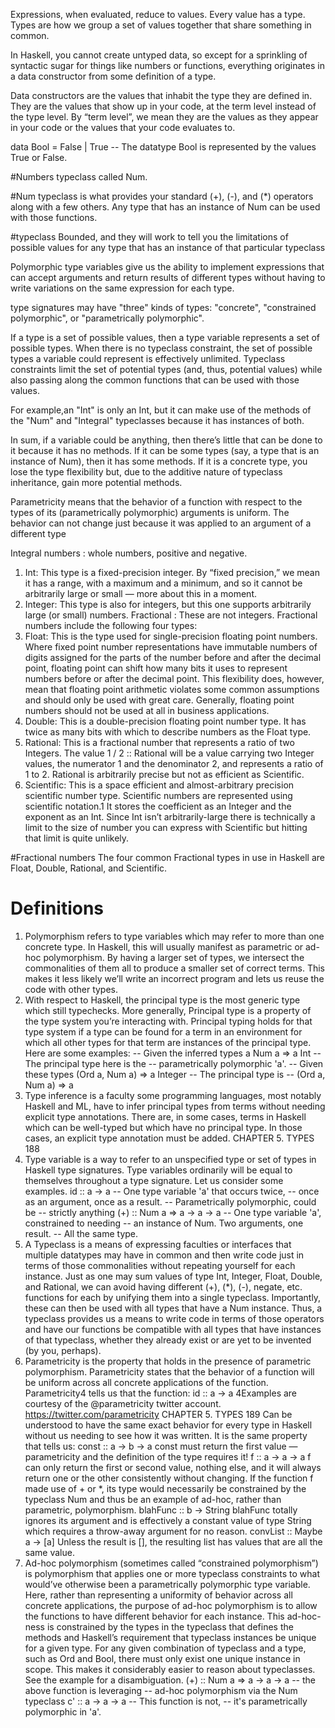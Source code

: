 Expressions, when evaluated, reduce to values. Every value has a type.
Types are how we group a set of values together that share something in
common.

In Haskell, you cannot
create untyped data, so except for a sprinkling of syntactic sugar for things
like numbers or functions, everything originates in a data constructor from
some definition of a type.

Data constructors are the values that inhabit the type they are defined in.
They are the values that show up in your code, at the term level instead of
the type level. By “term level”, we mean they are the values as they appear
in your code or the values that your code evaluates to.

data Bool = False | True
-- The datatype Bool is represented by the values True or False.

#Numbers typeclass called Num.

  #Num typeclass is what provides your standard (+), (-), and (*) operators
along with a few others. Any type that has an instance of Num can be used
with those functions.

  #typeclass Bounded, and they will work to tell
you the limitations of possible values for any type that has an instance of
that particular typeclass

Polymorphic type variables give us the ability to implement expressions
that can accept arguments and return results of different types without
having to write variations on the same expression for each type.

type signatures may have
"three" kinds of types: "concrete", "constrained polymorphic", or "parametrically
polymorphic".

If a type is a set of possible values, then a type variable represents a set of
possible types. When there is no typeclass constraint, the set of possible
types a variable could represent is effectively unlimited. Typeclass constraints
limit the set of potential types (and, thus, potential values) while
also passing along the common functions that can be used with those values.


For example,an "Int" is only an Int, but it can make use of the methods of the "Num" and
"Integral" typeclasses because it has instances of both.

In sum, if a variable could be anything, then there’s little that can be done
to it because it has no methods. If it can be some types (say, a type that
is an instance of Num), then it has some methods. If it is a concrete type,
you lose the type flexibility but, due to the additive nature of typeclass
inheritance, gain more potential methods.

Parametricity means that the behavior of a
function with respect to the types of its (parametrically polymorphic) arguments
is uniform. The behavior can not change just because it was applied
to an argument of a different type

Integral numbers : whole numbers, positive and negative.
1. Int: This type is a fixed-precision integer. By “fixed precision,” we
mean it has a range, with a maximum and a minimum, and so it
cannot be arbitrarily large or small — more about this in a moment.
2. Integer: This type is also for integers, but this one supports arbitrarily
large (or small) numbers.
Fractional : These are not integers. Fractional numbers include the
following four types:
1. Float: This is the type used for single-precision floating point numbers.
Where fixed point number representations have immutable numbers
of digits assigned for the parts of the number before and after
the decimal point, floating point can shift how many bits it uses to
represent numbers before or after the decimal point. This flexibility
does, however, mean that floating point arithmetic violates some
common assumptions and should only be used with great care. Generally,
floating point numbers should not be used at all in business
applications.
2. Double: This is a double-precision floating point number type. It has
twice as many bits with which to describe numbers as the Float type.
3. Rational: This is a fractional number that represents a ratio of two
Integers. The value 1 / 2 :: Rational will be a value carrying two
Integer values, the numerator 1 and the denominator 2, and represents
a ratio of 1 to 2. Rational is arbitrarily precise but not as efficient as
Scientific.
4. Scientific: This is a space efficient and almost-arbitrary precision
scientific number type. Scientific numbers are represented using
scientific notation.1 It stores the coefficient as an Integer and the exponent
as an Int. Since Int isn’t arbitrarily-large there is technically
a limit to the size of number you can express with Scientific but
hitting that limit is quite unlikely.


#Fractional numbers
The four common Fractional types in use in Haskell are Float, Double,
Rational, and Scientific.


Definitions
============

1. Polymorphism refers to type variables which may refer to more than
one concrete type. In Haskell, this will usually manifest as parametric
or ad-hoc polymorphism. By having a larger set of types, we intersect
the commonalities of them all to produce a smaller set of correct terms.
This makes it less likely we’ll write an incorrect program and lets us
reuse the code with other types.
2. With respect to Haskell, the principal type is the most generic type
which still typechecks. More generally, Principal type is a property of
the type system you’re interacting with. Principal typing holds for
that type system if a type can be found for a term in an environment
for which all other types for that term are instances of the principal
type. Here are some examples:
-- Given the inferred types
a
Num a => a
Int
-- The principal type here is the
-- parametrically polymorphic 'a'.
-- Given these types
(Ord a, Num a) => a
Integer
-- The principal type is
-- (Ord a, Num a) => a
3. Type inference is a faculty some programming languages, most notably
Haskell and ML, have to infer principal types from terms without
needing explicit type annotations. There are, in some cases, terms in
Haskell which can be well-typed but which have no principal type. In
those cases, an explicit type annotation must be added.
CHAPTER 5. TYPES 188
4. Type variable is a way to refer to an unspecified type or set of types
in Haskell type signatures. Type variables ordinarily will be equal
to themselves throughout a type signature. Let us consider some
examples.
id :: a -> a
-- One type variable 'a' that occurs twice,
-- once as an argument, once as a result.
-- Parametrically polymorphic, could be
-- strictly anything
(+) :: Num a => a -> a -> a
-- One type variable 'a', constrained to needing
-- an instance of Num. Two arguments, one result.
-- All the same type.
5. A Typeclass is a means of expressing faculties or interfaces that multiple
datatypes may have in common and then write code just in terms
of those commonalities without repeating yourself for each instance.
Just as one may sum values of type Int, Integer, Float, Double, and
Rational, we can avoid having different (+), (*), (-), negate, etc.
functions for each by unifying them into a single typeclass. Importantly,
these can then be used with all types that have a Num instance.
Thus, a typeclass provides us a means to write code in terms of those
operators and have our functions be compatible with all types that
have instances of that typeclass, whether they already exist or are yet
to be invented (by you, perhaps).
6. Parametricity is the property that holds in the presence of parametric
polymorphism. Parametricity states that the behavior of a function
will be uniform across all concrete applications of the function. Parametricity4
tells us that the function:
id :: a -> a
4Examples are courtesy of the @parametricity twitter account.
https://twitter.com/parametricity
CHAPTER 5. TYPES 189
Can be understood to have the same exact behavior for every type in
Haskell without us needing to see how it was written. It is the same
property that tells us:
const :: a -> b -> a
const must return the first value — parametricity and the definition
of the type requires it!
f :: a -> a -> a
f can only return the first or second value, nothing else, and it will
always return one or the other consistently without changing. If the
function f made use of + or *, its type would necessarily be constrained
by the typeclass Num and thus be an example of ad-hoc, rather than
parametric, polymorphism.
blahFunc :: b -> String
blahFunc totally ignores its argument and is effectively a constant
value of type String which requires a throw-away argument for no
reason.
convList :: Maybe a -> [a]
Unless the result is [], the resulting list has values that are all the
same value.
7. Ad-hoc polymorphism (sometimes called “constrained polymorphism”)
is polymorphism that applies one or more typeclass constraints to
what would’ve otherwise been a parametrically polymorphic type variable.
Here, rather than representing a uniformity of behavior across
all concrete applications, the purpose of ad-hoc polymorphism is to
allow the functions to have different behavior for each instance. This
ad-hoc-ness is constrained by the types in the typeclass that defines
the methods and Haskell’s requirement that typeclass instances be
unique for a given type. For any given combination of typeclass and
a type, such as Ord and Bool, there must only exist one unique instance
in scope. This makes it considerably easier to reason about
typeclasses. See the example for a disambiguation.
(+) :: Num a => a -> a -> a
-- the above function is leveraging
-- ad-hoc polymorphism via the Num typeclass
c' :: a -> a -> a
-- This function is not,
-- it's parametrically polymorphic in 'a'.


